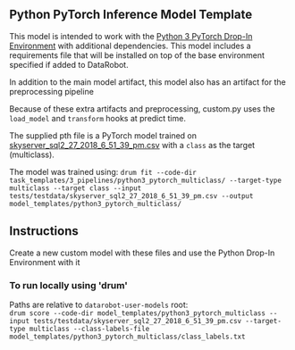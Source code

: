 ## Python PyTorch Inference Model Template
This model is intended to work with the [Python 3 PyTorch Drop-In Environment](../../public_dropin_environments/python3_pytorch/)
with additional dependencies.  This model includes a requirements file that will be installed
on top of the base environment specified if added to DataRobot.

In addition to the main model artifact, this model also has an artifact for the preprocessing pipeline

Because of these extra artifacts and preprocessing, custom.py uses the `load_model` and `transform` hooks
at predict time.

The supplied pth file is a PyTorch model trained on [skyserver_sql2_27_2018_6_51_39_pm.csv](../../tests/testdata/skyserver_sql2_27_2018_6_51_39_pm.csv)
with a `class` as the target (multiclass).

The model was trained using:
`drum fit --code-dir task_templates/3_pipelines/python3_pytorch_multiclass/ --target-type multiclass --target class --input tests/testdata/skyserver_sql2_27_2018_6_51_39_pm.csv --output model_templates/python3_pytorch_multiclass/`

## Instructions
Create a new custom model with these files and use the Python Drop-In Environment with it

### To run locally using 'drum'
Paths are relative to `datarobot-user-models` root:  
`drum score --code-dir model_templates/python3_pytorch_multiclass --input tests/testdata/skyserver_sql2_27_2018_6_51_39_pm.csv --target-type multiclass --class-labels-file model_templates/python3_pytorch_multiclass/class_labels.txt`